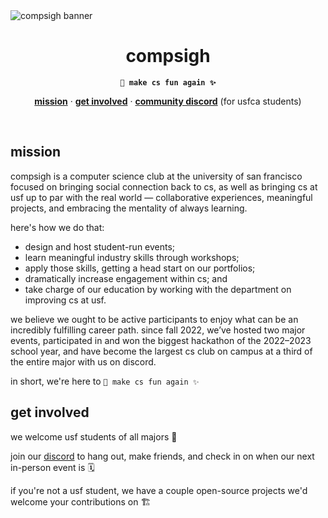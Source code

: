 <img alt="compsigh banner" src="https://usf.compsigh.so/assets/banner.png">
<h1 align="center">compsigh</h1>

<p align="center">
  <strong><code>💛 make cs fun again ✨</code></strong>
</p>

<p align="center">
  <a href="#mission"><strong>mission</strong></a> ·
  <a href="#get-involved"><strong>get involved</strong></a> ·
  <a href="https://discord.compsigh.so"><strong>community discord</strong></a> (for usfca students)
</p>
<br/>

## mission

compsigh is a computer science club at the university of san francisco focused on bringing social connection back to cs, as well as bringing cs at usf up to par with the real world — collaborative experiences, meaningful projects, and embracing the mentality of always learning.

here's how we do that:

- design and host student-run events;
- learn meaningful industry skills through workshops;
- apply those skills, getting a head start on our portfolios;
- dramatically increase engagement within cs; and
- take charge of our education by working with the department on improving cs at usf.

we believe we ought to be active participants to enjoy what can be an incredibly fulfilling career path. since fall 2022, we’ve hosted two major events, participated in and won the biggest hackathon of the 2022–2023 school year, and have become the largest cs club on campus at a third of the entire major with us on discord.

in short, we're here to `💛 make cs fun again ✨`

## get involved

we welcome usf students of all majors 🙏

join our [discord](https://discord.compsigh.so) to hang out, make friends, and check in on when our next in-person event is 🗓️

if you're not a usf student, we have a couple open-source projects we'd welcome your contributions on 🏗️
